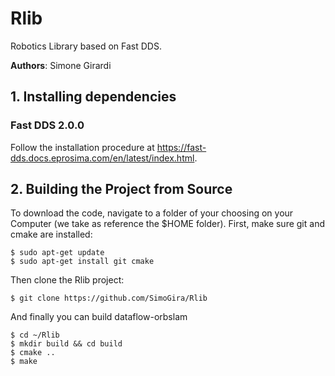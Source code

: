 # Rlib
Robotics Library based on Fast DDS.

**Authors**: Simone Girardi

## 1. Installing dependencies
### Fast DDS 2.0.0
Follow the installation procedure at https://fast-dds.docs.eprosima.com/en/latest/index.html.

## 2. Building the Project from Source
To download the code, navigate to a folder of your choosing on your Computer (we take as reference the $HOME folder). First, make sure git and cmake are installed:
```
$ sudo apt-get update
$ sudo apt-get install git cmake
```

Then clone the Rlib project:
```
$ git clone https://github.com/SimoGira/Rlib
```
And finally you can build dataflow-orbslam
```
$ cd ~/Rlib
$ mkdir build && cd build
$ cmake ..
$ make
```
